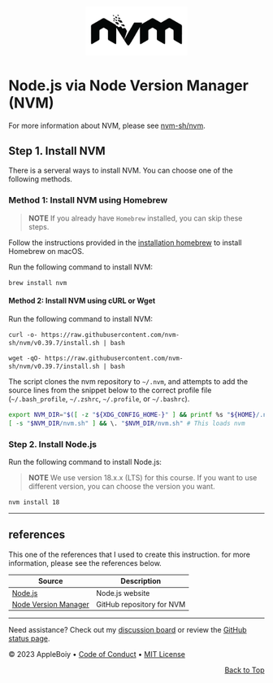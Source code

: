 <div align="center">
    <img src="/img/nodejs/nvm-logo-black.png" alt="NVM Logo" width="200">
</div>

# Node.js via Node Version Manager (NVM)

For more information about NVM, please see [nvm-sh/nvm](https://github.com/nvm-sh/nvm#installing-and-updating).

## Step 1. Install NVM

There is a serveral ways to install NVM. You can choose one of the following methods.

### Method 1: Install NVM using Homebrew

> **NOTE**
> If you already have `Homebrew` installed, you can skip these steps.

Follow the instructions provided in the [installation homebrew](homebrew.md#install_homebrew) to install Homebrew on macOS.

Run the following command to install NVM:

```shell
brew install nvm
```

#### Method 2: Install NVM using cURL or Wget

Run the following command to install NVM:

```shell
curl -o- https://raw.githubusercontent.com/nvm-sh/nvm/v0.39.7/install.sh | bash
```

```shell
wget -qO- https://raw.githubusercontent.com/nvm-sh/nvm/v0.39.7/install.sh | bash
```

The script clones the nvm repository to `~/.nvm`, and attempts to add the source lines from the snippet below to the correct profile file (`~/.bash_profile`, `~/.zshrc`, `~/.profile`, or `~/.bashrc`).

```sh
export NVM_DIR="$([ -z "${XDG_CONFIG_HOME-}" ] && printf %s "${HOME}/.nvm" || printf %s "${XDG_CONFIG_HOME}/nvm")"
[ -s "$NVM_DIR/nvm.sh" ] && \. "$NVM_DIR/nvm.sh" # This loads nvm
```

### Step 2. Install Node.js

Run the following command to install Node.js:

> **NOTE**
> We use version 18.x.x (LTS) for this course. If you want to use different version, you can choose the version you want.

```shell
nvm install 18
```

---

## references

This one of the references that I used to create this instruction. for more information, please see the references below.

| Source | Description |
| --- | --- |
| [Node.js](https://nodejs.org/en/) | Node.js website |
| [Node Version Manager](https://github.com/nvm-sh/nvm) | GitHub repository for NVM |

---

Need assistance? Check out my [discussion board](https://github.com/AppleBoiy/cs-wiki101/discussions) or review the [GitHub status page](https://www.githubstatus.com).

&copy; 2023 AppleBoiy &bull; [Code of Conduct](https://www.contributor-covenant.org/version/2/1/code_of_conduct/code_of_conduct.md) &bull; [MIT License](LICENSE)

<p align="right"><a href="#top" style=" bottom: 20px; right: 20px;">Back to Top</a></p>
